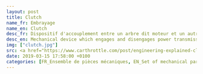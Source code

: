 ```yaml
---
layout: post
title: Clutch
name_fr: Embrayage
name_en: Clutch
desc_fr: Dispositif d'accouplement entre un arbre dit moteur et un autre dit récepteur. Du fait de sa transmission par adhérence, il permet une mise en charge progressive de l'accouplement ce qui évite les à-coups qui pourraient provoquer la rupture d'éléments de transmission ou l'arrêt du moteur dans le cas d'une transmission avec un moteur thermique.
desc_en: Mechanical device which engages and disengages power transmission especially from driving shaft to driven shaft.
img: ["clutch.jpg"]
src: <a href="https://www.carthrottle.com/post/engineering-explained-clutch-basics-and-performance-clutches/" target="new">Source</a>
date: 2019-03-15 17:58:00 +0100
categories: [FR_Ensemble de pièces mécaniques, EN_Set of mechanical parts]
---
```

